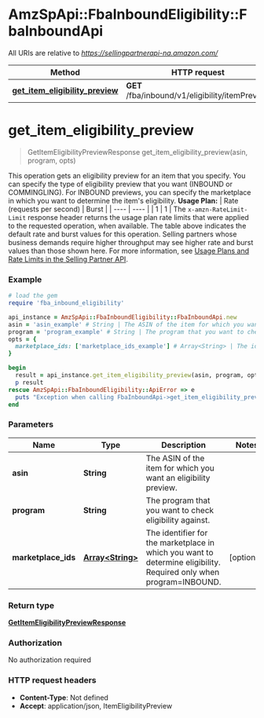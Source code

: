 # AmzSpApi::FbaInboundEligibility::FbaInboundApi

All URIs are relative to *https://sellingpartnerapi-na.amazon.com/*

Method | HTTP request | Description
------------- | ------------- | -------------
[**get_item_eligibility_preview**](FbaInboundApi.md#get_item_eligibility_preview) | **GET** /fba/inbound/v1/eligibility/itemPreview | 

# **get_item_eligibility_preview**
> GetItemEligibilityPreviewResponse get_item_eligibility_preview(asin, program, opts)



This operation gets an eligibility preview for an item that you specify. You can specify the type of eligibility preview that you want (INBOUND or COMMINGLING). For INBOUND previews, you can specify the marketplace in which you want to determine the item's eligibility.  **Usage Plan:**  | Rate (requests per second) | Burst | | ---- | ---- | | 1 | 1 |  The `x-amzn-RateLimit-Limit` response header returns the usage plan rate limits that were applied to the requested operation, when available. The table above indicates the default rate and burst values for this operation. Selling partners whose business demands require higher throughput may see higher rate and burst values than those shown here. For more information, see [Usage Plans and Rate Limits in the Selling Partner API](https://developer-docs.amazon.com/sp-api/docs/usage-plans-and-rate-limits-in-the-sp-api).

### Example
```ruby
# load the gem
require 'fba_inbound_eligibility'

api_instance = AmzSpApi::FbaInboundEligibility::FbaInboundApi.new
asin = 'asin_example' # String | The ASIN of the item for which you want an eligibility preview.
program = 'program_example' # String | The program that you want to check eligibility against.
opts = { 
  marketplace_ids: ['marketplace_ids_example'] # Array<String> | The identifier for the marketplace in which you want to determine eligibility. Required only when program=INBOUND.
}

begin
  result = api_instance.get_item_eligibility_preview(asin, program, opts)
  p result
rescue AmzSpApi::FbaInboundEligibility::ApiError => e
  puts "Exception when calling FbaInboundApi->get_item_eligibility_preview: #{e}"
end
```

### Parameters

Name | Type | Description  | Notes
------------- | ------------- | ------------- | -------------
 **asin** | **String**| The ASIN of the item for which you want an eligibility preview. | 
 **program** | **String**| The program that you want to check eligibility against. | 
 **marketplace_ids** | [**Array&lt;String&gt;**](String.md)| The identifier for the marketplace in which you want to determine eligibility. Required only when program&#x3D;INBOUND. | [optional] 

### Return type

[**GetItemEligibilityPreviewResponse**](GetItemEligibilityPreviewResponse.md)

### Authorization

No authorization required

### HTTP request headers

 - **Content-Type**: Not defined
 - **Accept**: application/json, ItemEligibilityPreview



